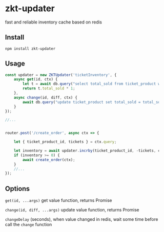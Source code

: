 zkt-updater
==========

fast and reliable inventory cache based on redis

## Install ##

`npm install zkt-updater`

## Usage ##

```javascript
const updater = new ZKTUpdater('ticketInventory', {
	async get(id, ctx) {
		let t = await db.query("select total_sold from ticket_product where ticket_product_id=? limit 1", [id]);
		return t.total_sold * 1;
	},
	async change(id, diff, ctx) {
		await db.query("update ticket_product set total_sold = total_sold + ? where ticket_product_id = ?", [diff, id]);
	}
});

//...


router.post('/create_order', async ctx => {

	let { ticket_product_id, tickets } = ctx.query;

	let inventory = await updater.incrby(ticket_product_id, -tickets, ctx);
	if (inventory >= 0) {
		await create_order(ctx);
	}
	//...
});


```

## Options ##

`get(id, ...args)` get value function, returns Promise

`change(id, diff, ...args)` update value function, returns Promise

`changeDelay` (seconds),  when value changed in redis, wait some time before call the `change` function